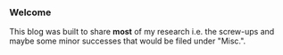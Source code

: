 ### Welcome

This blog was built to share __most__ of my research i.e. the screw-ups and maybe some minor successes that would be filed under "Misc.".
